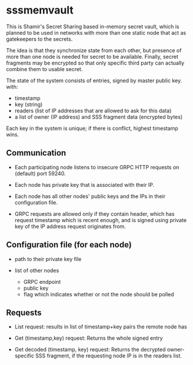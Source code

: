 # sssmemvault #

This is Shamir's Secret Sharing based in-memory secret vault, which is
planned to be used in networks with more than one static node that act
as gatekeepers to the secrets.

The idea is that they synchronize state from each other, but presence
of more than one node is needed for secret to be available. Finally,
secret fragments may be encrypted so that only specific third party
can actually combine them to usable secret.

The state of the system consists of entries, signed by master public key. with:

- timestamp
- key (string)
- readers (list of IP addresses that are allowed to ask for this data)
- a list of owner (IP address) and SSS fragment data (encrypted bytes)

Each key in the system is unique; if there is conflict, highest
timestamp wins.

## Communication ##

- Each participating node listens to insecure GRPC HTTP requests on
  (default) port 59240.

- Each node has private key that is associated with their IP.

- Each node has all other nodes' public keys and the IPs in their
  configuration file.

- GRPC requests are allowed only if they contain header, which has
  request timestamp which is recent enough, and is signed using
  private key of the IP address request originates from.
  

## Configuration file (for each node) ##

- path to their private key file

- list of other nodes
  - GRPC endpoint
  - public key
  - flag which indicates whether or not the node should be polled

## Requests ##

- List request: results in list of timestamp+key pairs the remote node has

- Get (timestamp,key) request: Returns the whole signed entry

- Get decoded (timestamp, key) request: Returns the decrypted
  owner-specific SSS fragment, if the requesting node IP is in the
  readers list.

